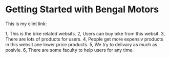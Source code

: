 # Getting Started with Bengal Motors

This is my clint link: 

1, This is the bike related websits.
2, Users can buy bike from this websit.
3, There are lots of products for users.
4, People get more expensiv products in this websit ane lower price products.
5, We try to delivary as much as posivle.
6, There are some faculty to help users for any time.


